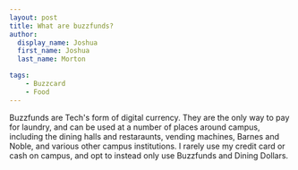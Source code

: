 ```yaml
---
layout: post
title: What are buzzfunds?
author:
  display_name: Joshua
  first_name: Joshua
  last_name: Morton

tags:
    - Buzzcard
    - Food
---
```


Buzzfunds are Tech's form of digital currency. They are the only way to pay for
laundry, and can be used at a number of places around campus, including the
dining halls and restaraunts, vending machines, Barnes and Noble, and various
other campus institutions. I rarely use my credit card or cash on campus, and
opt to instead only use Buzzfunds and Dining Dollars.
